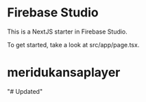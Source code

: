 # Firebase Studio

This is a NextJS starter in Firebase Studio.

To get started, take a look at src/app/page.tsx.

# meridukansaplayer
" #   U p d a t e d "    
 